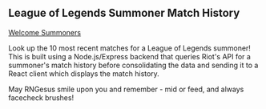 ## League of Legends Summoner Match History

[Welcome Summoners](https://agile-garden-71195.herokuapp.com/)

Look up the 10 most recent matches for a League of Legends summoner!
This is built using a Node.js/Express backend that queries Riot's API
for a summoner's match history before consolidating the data and sending
it to a React client which displays the match history.

May RNGesus smile upon you and remember - mid or feed, and always facecheck brushes!